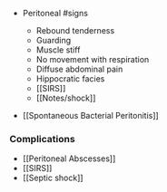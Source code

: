 - Peritoneal #signs
	- Rebound tenderness
	- Guarding 
	- Muscle stiff 
	- No movement with respiration 
	- Diffuse abdominal pain
	- Hippocratic facies
	- [[SIRS]] 
	- [[Notes/shock]] 

- [[Spontaneous Bacterial Peritonitis]] 
### Complications
- [[Peritoneal Abscesses]]
- [[SIRS]]
- [[Septic shock]] 

